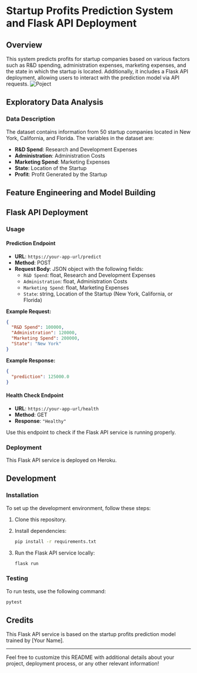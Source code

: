 # Startup Profits Prediction System and Flask API Deployment

## Overview

This system predicts profits for startup companies based on various factors such as R&D spending, administration expenses, marketing expenses, and the state in which the startup is located. Additionally, it includes a Flask API deployment, allowing users to interact with the prediction model via API requests.
![Poject](image.png)

## Exploratory Data Analysis

### Data Description

The dataset contains information from 50 startup companies located in New York, California, and Florida. The variables in the dataset are:

- **R&D Spend**: Research and Development Expenses
- **Administration**: Administration Costs
- **Marketing Spend**: Marketing Expenses
- **State**: Location of the Startup
- **Profit**: Profit Generated by the Startup

[//]: # "Include your EDA steps and findings here."

## Feature Engineering and Model Building

[//]: # "Include your feature engineering steps, model selection, and training details here."

## Flask API Deployment

### Usage

#### Prediction Endpoint

- **URL**: `https://your-app-url/predict`
- **Method**: POST
- **Request Body**: JSON object with the following fields:
  - `R&D Spend`: float, Research and Development Expenses
  - `Administration`: float, Administration Costs
  - `Marketing Spend`: float, Marketing Expenses
  - `State`: string, Location of the Startup (New York, California, or Florida)

**Example Request:**

```json
{
  "R&D Spend": 100000,
  "Administration": 120000,
  "Marketing Spend": 200000,
  "State": "New York"
}
```

**Example Response:**

```json
{
  "prediction": 125000.0
}
```

#### Health Check Endpoint

- **URL**: `https://your-app-url/health`
- **Method**: GET
- **Response**: `"Healthy"`

Use this endpoint to check if the Flask API service is running properly.

### Deployment

This Flask API service is deployed on Heroku.

## Development

### Installation

To set up the development environment, follow these steps:

1. Clone this repository.
2. Install dependencies:

   ```bash
   pip install -r requirements.txt
   ```

3. Run the Flask API service locally:

   ```bash
   flask run
   ```

### Testing

To run tests, use the following command:

```bash
pytest
```

## Credits

This Flask API service is based on the startup profits prediction model trained by [Your Name].

---

Feel free to customize this README with additional details about your project, deployment process, or any other relevant information!